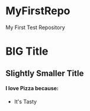 # MyFirstRepo
My First Test Repository
# BIG Title
## Slightly Smaller Title
#### I love Pizza because:
* It's Tasty
